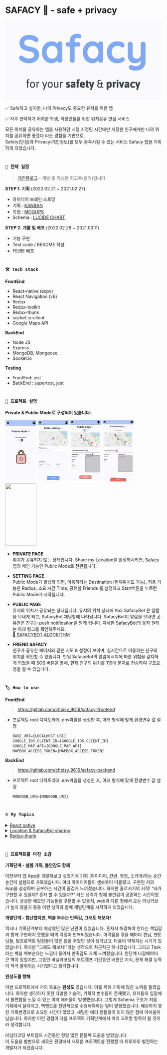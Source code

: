 # SAFACY 🔐 - safe + privacy

<img src = "./assets/splash.png" width="500" height="250">

✅ Safe하고 싶지만, 나의 Privacy도 중요한 유저를 위한 앱

✅ 자주 연락하기 어려운 학생, 직장인들을 위한 위치공유 안심 서비스

모든 위치를 공유하는 앱을 사용하던 시절 지정된 시간에만 지정한 친구에게만 나의 위치를 공유하면 좋겠다 라는 경험을 기반으로,  
Safety(안심)과 Privacy(개인정보)를 모두 충족시킬 수 있는 서비스 Safacy 앱을 기획하게 되었습니다.

#

### `📆 전체 일정`

> [개인블로그](https://velog.io/@choisy/series/%EA%B0%9C%EC%9D%B8%ED%94%84%EB%A1%9C%EC%A0%9D%ED%8A%B8) - 개발 중 작성한 회고록(일기)입니다

**STEP 1. 기획** (2022.02.21 ~ 2021.02.27)

- 아이디어 브레인 스토밍
- 기획 : [KANBAN](https://www.notion.so/KANBAN-47c02f609fe64356a70725e1af3116f2)
- 목업 : [MOQUPS](https://app.moqups.com/jnrQ3UoEeDt8ARcn8QzwxsrVMODKMW1D/view/page/abd5b553e)
- Schema : [LUCIDE CHART](https://lucid.app/lucidchart/376e21f8-ec98-4572-a510-802917ec0dbf/edit?invitationId=inv_739dd0c1-a2d0-4a2a-a300-183c0ad96d54)

**STEP 2. 개발 및 배포** (2022.02.28 ~ 2021.03.11)

- 기능 구현
- Test code / README 작성
- FE/BE 배포

#

### `🛠 Tech stack`

**FrontEnd**

- React-native (expo)
- React Navigation (v6)
- Redux
- Redux-toolkit
- Redux-thunk
- socket.io-client
- Google Maps API

**BackEnd**

- Node JS
- Express
- MongoDB, Mongoose
- Socket.io

**Testing**

- FrontEnd: jest
- BackEnd : supertest, jest

#

### `📌 프로젝트 설명`

**Private & Public Mode로 구성되어 있습니다.**

<img src = "./assets/img/README/private.png" width="100" height="200">
<img src = "./assets/img/README/public setting.png" width="100" height="200">
<img src = "./assets/img/README/public.png" width="100" height="200">
<img src = "./assets/img/README/friend safacy.png" width="100" height="200">
<img src = "./assets/img/README/simulator.gif" width="100" height="200">

- **PRIVATE PAGE**  
  위치가 공유되지 않는 상태입니다.
  Share my Location을 활성화시키면, Safacy 앱의 메인 기능인 Public Mode로 전환됩니다.

- **SETTING PAGE**  
  Public Mode가 활성화 되면, 이동하려는 Destination (현재위치도 가능), 허용 가능한 Radius, 소요 시간 Time, 공유할 Friends 를 설정하고 Start버튼을 누르면 Public Mode가 시작됩니다.

- **PUBLIC PAGE**  
  유저의 위치가 공유되는 상태입니다. 유저의 위치 상태에 따라 SafacyBot 은 알람을 보내게 되고, SafacyBot 채팅창에 나타납니다. SafacyBot이 알람을 보내면 공유받은 친구는 push notification을 받게 됩니다. 자세한 SafacyBot의 동작 원리는 아래 링크를 확인해주세요.  
  [🤖 SAFACYBOT ALGORITHM](https://www.notion.so/d76a615fd2f54532909704de3d30d133)

- **FRIEND SAFACY**  
  친구가 공유한 페이지와 같은 지도 & 설정이 보이며, 실시간으로 이동하는 친구의 위치를 확인할 수 있습니다. 만일 SafacyBot의 알람메시지에 따른 위험을 감지하게 되었을 때 SOS 버튼을 통해, 현재 친구의 위치를 119에 문자로 전송하여 구조요청을 할 수 있습니다.

#

### `🏷 How to use`

**FrontEnd**

> https://gitlab.com/choisy_9619/safacy-frontend

- 프로젝트 root 디렉토리에 .env파일을 생성한 후, 아래 형식에 맞게 환경변수 값 설정

  ```(javascript)
  BASE_URI={LOCALHOST_URI}
  GOOGLE_IOS_CLIENT_ID={GOOGLE_IOS_CLIENT_ID}
  GOOGLE_MAP_API={GOOGLE_MAP_API}
  MAPBOX_ACCESS_TOKEN={MAPBOX_ACCESS_TOKEN}
  ```

**BackEnd**

> https://gitlab.com/choisy_9619/safacy-backend

- 프로젝트 root 디렉토리에 .env파일을 생성한 후, 아래 형식에 맞게 환경변수 값 설정

  ```(javascript)
  MONGODB_URI={MONGODB_URI}
  ```

#

### `💡 My Topics`

<details>
  <summary><U>React native</U></summary>
  <div markdown="1">
- Navigation & Axios 비동기 처리

Axios 비동기 처리를 진행하고 바로 navigation으로 해당 screen으로 이동했을 때, 아직 pending 상태에서 화면이동이 발생하여 pending동안은 이전 데이터를 갖고 있는 화면이 렌더링되고, fulfilled 되었을 때 원하는 업데이트된 화면이 렌더링 되는 현상이 지속되었습니다. 네트워크 환경이 원활한 경우 이런 현상이 적었지만, 항상 좋은 환경에서만 구동되는 것은 아니기 때문에 대책이 필요했습니다.

- 첫번째 방법 > React Native Debugger를 활용하여 pending, fulfilled 상태 변화를 확인했고, 그 경우에 따라 state에 다른 status(상태)를 부여해주었습니다. status에 따라 다음 screen 렌더링을 분기처리 해주었습니다.

- 두번째 방법 > Axios 비동기 처리가 fulfilled 되었을 경우에만 navigation이 일어나도록 핸들링해주었습니다.

React native는 리액트(Web)의 접근방법을 모바일(App)으로 확장한 FACEBOOK 오픈소스 프로젝트입니다. 따라서 공통점과 차이점이 존재했고, 가장 크게 느껴졌던 차이점은 screen 이동시 Router방식을 사용하는 React와 달리 리액트 네이티브는 Navigation 방법을 사용해야 했습니다. 저는 Stack Navigation을 사용했고, stack구조로 screen이 쌓여가면서 예상하지 못한 에러를 만나게 되었습니다. 그중에서 화면 전환 시 기존의 데이터가 남아있는 현상을 해결하기 위해, re-rendering방법을 생각하게 되었고, 특히 비동기 처리 후 스크린 전환이 많았던 제 프로젝트에서는 이에 대한 대책이 꼭 필요했습니다. 이를 위해 저는 비동기 처리가 모두 완료된 후 screen이동을 진행했고, 이 때 state 변화를 통해 re-rendering을 시켜줬습니다.

리액트 네이티브 개발을 시작하며 마주친 가장 첫 문제였고, 꼭 알아야되는 개념이기에 이 문제를 차근차근 해결해나가는 과정이 리액트 네이티브에 더욱 익숙해질 수 있었습니다.

</div>
</details>

<details>
  <summary><U>Location & SafacyBot sharing</U></summary>
  <div markdown="1">
저의 초기 기획과 개발단계에서 친구와 공유하게 될 부분인 Map, safacyBot message 데이터를 server쪽에서 다루지 않고, state로 관리하면서 로그인한 유저에 따라 분기처리하여 보여주려했습니다. 하지만 이 방법은 코드를 굉장히 복잡하게 만들었고, 엄청난 에러가 발생하며 데이터 처리가 어려웠습니다. 이를 위해서 저는 변하지 않는 정보는 따로 server에 저장하고, 실시간으로 변화하는 부분(user의 이동, 이동에 따른 safacyBot의 메시지)은 웹소켓 통신으로 구현하였습니다. 기획단계에서 미처 생각하지 못한 부분이어서 개발 중간에 서버구조를 대폭 변경하는 시간이 필요했지만, 데이터를 처리하는 방법에 대해 배울 수 있는 계기가 되었습니다.
</div>
</details>

<details>
  <summary><U>Redux-thunk</U></summary>
  <div markdown="1">
이전 팀프로젝트에서 사용한 React Query와 달리 저는 이번에 Redux-toolkit의 createAsyncThunk를 활용하여 비동기를 처리했습니다.

- Redux-thunk를 선정한 이유: 접해보지 못한 redux thunk를 사용해보고 싶었고, Redux toolkit 내부적으로 thunk 기능을 갖고 있으며 createAsncThunk로 컴포넌트 외부에서 비동기처리를 하여 관심사 분리에 용이하다는 공식문서의 내용을 보았기 때문이었습니다. 사용하면서 react query와 달리 간단하게 관심사를 분리할 수 있었고, 비동기 처리에 대한 status 또한 확실히 분리할 수 있어서 debugging에 편리함을 느낄 수 있었습니다.

React query는 redux-thunk와 다른 의미로 관심사를 분리하는 메소드라고 생각합니다. 자세히보면 redux 자체는 global state라는 공통된 저장소를 만들어 모든 컴포넌트들이 데이터를 접근 사용할 수 있는 기능을 갖고 있는데, redux에게 비동기처리 업무까지 맡긴다는 건 관심사가 확실히 분리되지 않는다고 볼 수 있습니다. 따라서 비동기 처리를 react의 useQuery를 사용하여 구현하는 것이 좋게 보여질 수 있을 것이라 생각했습니다. 하지만 직접 redux-thunk를 다뤄본 후, 읽기 좋은 코드가 좋은 코드라고 생각하는 저의 관점에서 Redux-thunk를 사용하였을 때 가독성과 데이터처리가 수월하게 느껴지기도 했다. 특히 비동기요청을 취소하는 등의 추가적인 기능이 가능한 점에서 만족도가 높았습니다.

Redux-thunk & React-query 서로 장단점이 있기 때문에 상황에 맞게 사용하는 것이 Best가 될 것이라 생각하게 되었습니다.

</div>
</details>

#

### `🔖 프로젝트를 마친 소감`

**기획단계 - 설렘 가득, 불안감도 함께**

이전부터 앱 App을 개발해보고 싶었기에 기획 (아이디어, 칸반, 목업, 스키마)하는 순간순간이 설렘으로 가득했습니다. 여러 아이디어들이 샘솟듯이 떠올랐고, 구현된 저의 App을 상상하며 공부하는 시간이 즐겁게 느껴졌습니다. 하지만 홀로서기의 시작! “내가 구현할 수 있을까? 혼자 할 수 있을까?” 라는 생각과 함께 불안감이 공존하는 시간이었습니다. 상상만 해오던 기능들을 구현할 수 있을지, web과 다른 점에서 오는 러닝커브가 높지 않을지 등등 이런 생각과 함께 개발단계를 시작하게 되었습니다.

**개발단계 - 험난했지만, 벽을 부수는 만족감, 그래도 해보자!**

역시나 기획단계부터 예상했던 많은 난관이 있었습니다. 혼자서 해결해야 한다는 책임감과 함께 구현하지 못했을 때의 걱정이 반복되었습니다. 어려움을 겪을 때마다 켄님, 멘토님들, 팀프로젝트 팀원들이 많은 힘을 주었던 것이 생각났고, 마음이 약해지는 시기가 있었습니다. 하지만 “그래도 해보자!"라는 생각으로 차근차근 해나갔습니다. 그리고 Task라는 벽을 깨부순다는 느낌이 들어서 만족감도 크게 느껴졌습니다. 한단계 나갈때마다 큰 벽이 있었지만, 그동안 바닐라코딩의 부트캠프 기간동안 배웠던 지식, 문제 해결 능력이 적극 발휘되는 시기였다고 생각합니다.

**완성도를 향해**

이번 프로젝트에서 저의 목표는 **완성도** 였습니다. 이를 위해 기획에 많은 노력을 들였습니다. 하지만 생각하지 못한 다양한 기술적, 기획적 변수들이 존재했고, 유저들의 입장에서 불편함을 느낄 수 있는 여러 에러들이 발생했습니다. 그렇게 Schema 구조가 처음 기획에서 달라지고, 백엔드를 전반적으로 수정해야하는 일이 발생했습니다. 예상하지 못한 기획변경으로 소요된 시간이 많았고, 세밀한 에러 핸들링이 되지 않은 점에 아쉬움이 남습니다. 하지만 이런 경험이 다음 프로젝트 기획단계에서 미리 고려할 항목이 될 것이라 생각합니다.

바닐라코딩 부트캠프 시간동안 정말 많은 분들께 도움을 받았습니다.  
이 도움을 발판으로 새로운 환경에서 새로운 프로젝트를 진행할 때 하루하루 발전하는 개발자가 되겠습니다.
